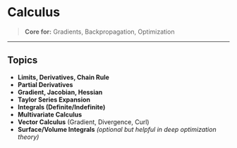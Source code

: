 #  Calculus

> **Core for:** Gradients, Backpropagation, Optimization

---

##  Topics 

- **Limits, Derivatives, Chain Rule**
- **Partial Derivatives**
- **Gradient, Jacobian, Hessian**
- **Taylor Series Expansion**
- **Integrals (Definite/Indefinite)**
- **Multivariate Calculus**
- **Vector Calculus** (Gradient, Divergence, Curl)
- **Surface/Volume Integrals** *(optional but helpful in deep optimization theory)*
